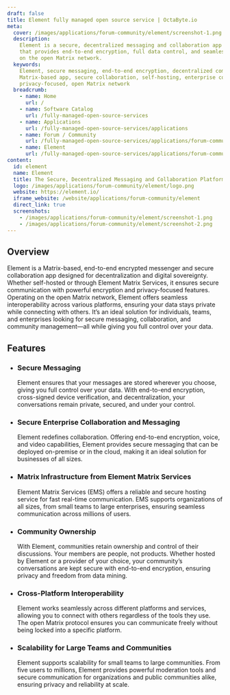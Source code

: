 ```yaml
---
draft: false
title: Element fully managed open source service | OctaByte.io
meta:
  cover: /images/applications/forum-community/element/screenshot-1.png
  description:
    Element is a secure, decentralized messaging and collaboration app
    that provides end-to-end encryption, full data control, and seamless interoperability
    on the open Matrix network.
  keywords:
    Element, secure messaging, end-to-end encryption, decentralized communication,
    Matrix-based app, secure collaboration, self-hosting, enterprise collaboration,
    privacy-focused, open Matrix network
  breadcrumb:
    - name: Home
      url: /
    - name: Software Catalog
      url: /fully-managed-open-source-services
    - name: Applications
      url: /fully-managed-open-source-services/applications
    - name: Forum / Community
      url: /fully-managed-open-source-services/applications/forum-community
    - name: Element
      url: /fully-managed-open-source-services/applications/forum-community/element
content:
  id: element
  name: Element
  title: The Secure, Decentralized Messaging and Collaboration Platform
  logo: /images/applications/forum-community/element/logo.png
  website: https://element.io/
  iframe_website: /website/applications/forum-community/element
  direct_link: true
  screenshots:
    - /images/applications/forum-community/element/screenshot-1.png
    - /images/applications/forum-community/element/screenshot-2.png
---
```


## Overview

Element is a Matrix-based, end-to-end encrypted messenger and secure collaboration app designed for decentralization and digital sovereignty. Whether self-hosted or through Element Matrix Services, it ensures secure communication with powerful encryption and privacy-focused features. Operating on the open Matrix network, Element offers seamless interoperability across various platforms, ensuring your data stays private while connecting with others. It’s an ideal solution for individuals, teams, and enterprises looking for secure messaging, collaboration, and community management—all while giving you full control over your data.

## Features

- ### Secure Messaging

  Element ensures that your messages are stored wherever you choose, giving you full control over your data. With end-to-end encryption, cross-signed device verification, and decentralization, your conversations remain private, secured, and under your control.

- ### Secure Enterprise Collaboration and Messaging

  Element redefines collaboration. Offering end-to-end encryption, voice, and video capabilities, Element provides secure messaging that can be deployed on-premise or in the cloud, making it an ideal solution for businesses of all sizes.

- ### Matrix Infrastructure from Element Matrix Services

  Element Matrix Services (EMS) offers a reliable and secure hosting service for fast real-time communication. EMS supports organizations of all sizes, from small teams to large enterprises, ensuring seamless communication across millions of users.

- ### Community Ownership

  With Element, communities retain ownership and control of their discussions. Your members are people, not products. Whether hosted by Element or a provider of your choice, your community’s conversations are kept secure with end-to-end encryption, ensuring privacy and freedom from data mining.

- ### Cross-Platform Interoperability

  Element works seamlessly across different platforms and services, allowing you to connect with others regardless of the tools they use. The open Matrix protocol ensures you can communicate freely without being locked into a specific platform.

- ### Scalability for Large Teams and Communities

  Element supports scalability for small teams to large communities. From five users to millions, Element provides powerful moderation tools and secure communication for organizations and public communities alike, ensuring privacy and reliability at scale.

